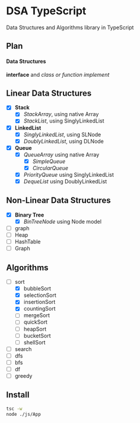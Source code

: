 # DSA TypeScript

Data Structures and Algorithms library in TypeScript

## Plan

#### Data Structures

**interface** and _class or function implement_

## Linear Data Structures

- [x] **Stack**
  - [x] _StackArray_, using native Array
  - [x] _StackList_, using SinglyLinkedList
- [x] **LinkedList**
  - [x] _SinglyLinkedList_, using SLNode
  - [x] _DoublyLinkedList_, using DLNode
- [x] **Queue**
  - [x] _QueueArray_ using native Array
    - [x] _SimpleQueue_
    - [x] _CircularQueue_
  - [x] _PriorityQueue_ using SinglyLinkedList
  - [x] _DequeList_ using DoublyLinkedList

## Non-Linear Data Structures

- [x] **Binary Tree**
  - [x] _BinTreeNode_ using Node model
- [ ] graph
- [ ] Heap
- [ ] HashTable
- [ ] Graph

## Algorithms

- [ ] sort
  - [x] bubbleSort
  - [x] selectionSort
  - [x] insertionSort
  - [x] countingSort
  - [ ] mergeSort
  - [ ] quickSort
  - [ ] heapSort
  - [ ] bucketSort
  - [ ] shellSort
- [ ] search
- [ ] dfs
- [ ] bfs
- [ ] df
- [ ] greedy

## Install

```bash
tsc -w
node ./js/App
```
